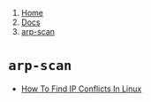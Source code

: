 <!-- -
Title: arp-scan
Description: Notes and links on the arp-scan network utility
First Published: 2014-03-19
- -->

<ol class="breadcrumb" itemprop="breadcrumb">
	<li><a href="/">Home</a></li>
	<li><a href="/docs/">Docs</a></li>
	<li><a href="/docs/arp-scan.html">arp-scan</a></li>
</ol>

`arp-scan`
==========

*   [How To Find IP Conflicts In Linux](http://www.unixmen.com/find-ip-conflicts-linux/)
